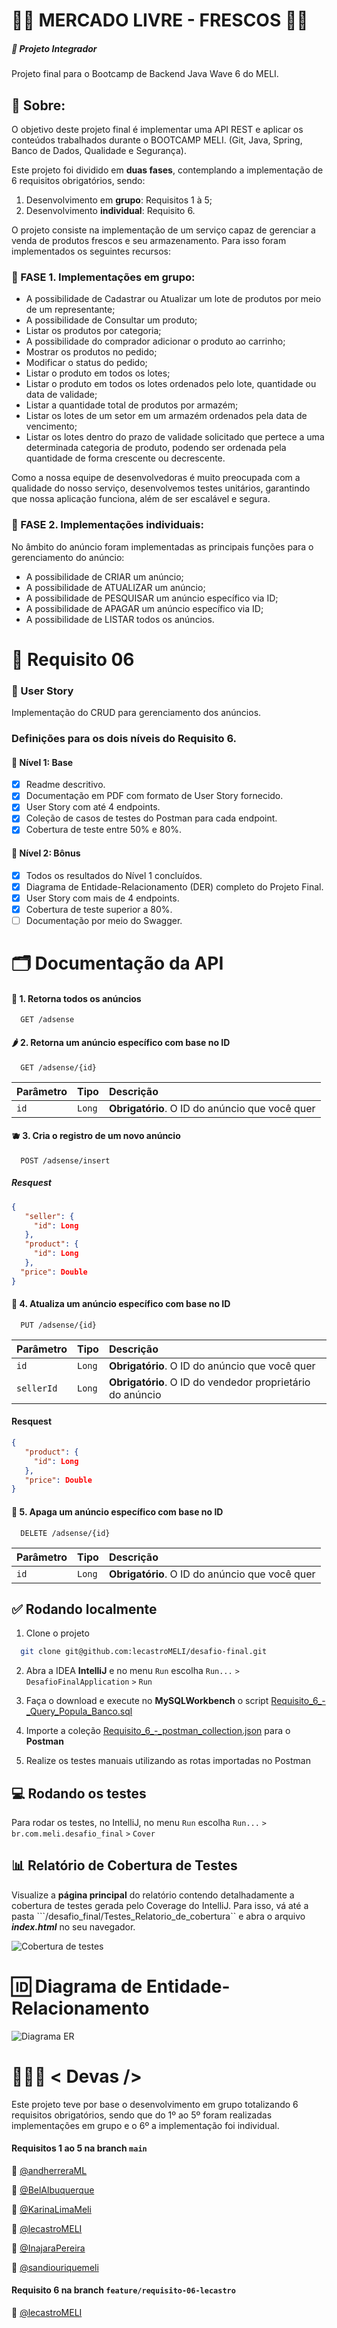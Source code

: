 # 🥬🥦 MERCADO LIVRE - FRESCOS 🍓🥭

##### 🍍 Projeto Integrador
Projeto final para o Bootcamp de Backend Java Wave 6 do MELI.

## 🍏 Sobre:
O objetivo deste projeto final é implementar uma API REST e aplicar
os conteúdos trabalhados durante o BOOTCAMP MELI. (Git, Java, Spring, Banco de Dados,
Qualidade e Segurança).

Este projeto foi dividido em **duas fases**, contemplando a implementação de 6 requisitos obrigatórios, sendo:
   1. Desenvolvimento em **grupo**: Requisitos 1 à 5;
   2. Desenvolvimento **individual**: Requisito 6.

O projeto consiste na implementação de um serviço capaz de gerenciar a venda de produtos frescos e seu armazenamento. Para isso foram implementados os seguintes recursos:

### 🍐 FASE 1. Implementações em grupo:

- A possibilidade de Cadastrar ou Atualizar um lote de produtos por meio de um representante;
- A possibilidade de Consultar um produto;
- Listar os produtos por categoria;
- A possibilidade do comprador adicionar o produto ao carrinho;
- Mostrar os produtos no pedido;
- Modificar o status do pedido;
- Listar o produto em todos os lotes;
- Listar o produto em todos os lotes ordenados pelo lote, quantidade ou data de validade;
- Listar a quantidade total de produtos por armazém;
- Listar os lotes de um setor em um armazém ordenados pela data de vencimento;
- Listar os lotes dentro do prazo de validade solicitado que pertece a uma determinada categoria de produto, podendo ser ordenada pela quantidade de forma crescente ou decrescente.
  
Como a nossa equipe de desenvolvedoras é muito preocupada com a qualidade do nosso serviço, desenvolvemos testes unitários, garantindo que nossa aplicação funciona, além de ser escalável e segura.

### 🥥 FASE 2. Implementações individuais:

No âmbito do anúncio foram implementadas as principais funções para o gerenciamento do anúncio:

- A possibilidade de CRIAR um anúncio;
- A possibilidade de ATUALIZAR um anúncio;
- A possibilidade de PESQUISAR um anúncio específico via ID;
- A possibilidade de APAGAR um anúncio específico via ID;
- A possibilidade de LISTAR todos os anúncios.

# 📕 Requisito 06
### 🍅 User Story
Implementação do CRUD para gerenciamento dos anúncios.

### Definições para os dois níveis do Requisito 6.
#### 🥔 Nível 1: Base
-[x] Readme descritivo.
-[x] Documentação em PDF com formato de User Story fornecido.
-[x] User Story com até 4 endpoints.
-[x] Coleção de casos de testes do Postman para cada endpoint.
-[x] Cobertura de teste entre 50% e 80%.

#### 🍉 Nível 2: Bônus
-[x] Todos os resultados do Nível 1 concluídos.
-[x] Diagrama de Entidade-Relacionamento (DER) completo do Projeto Final.
-[x] User Story com mais de 4 endpoints.
-[x] Cobertura de teste superior a 80%.
-[ ] Documentação por meio do Swagger.

# 🗂 Documentação da API
#### 🥚 1. Retorna todos os anúncios

```http
  GET /adsense
```

#### 🌶 2. Retorna um anúncio específico com base no ID

```http
  GET /adsense/{id}
```

| Parâmetro   | Tipo       | Descrição                                   |
| :---------- | :--------- | :------------------------------------------ |
| `id`      | `Long` | **Obrigatório**. O ID do anúncio que você quer |


#### 🫐 3. Cria o registro de um novo anúncio

```http
  POST /adsense/insert
```

##### Resquest

```json
{
   "seller": {
     "id": Long
   },
   "product": {
     "id": Long
   },
  "price": Double
}
```

#### 🍒 4. Atualiza um anúncio específico com base no ID

```http
  PUT /adsense/{id}
```

| Parâmetro   | Tipo       | Descrição                                   |
| :---------- | :--------- | :------------------------------------------ |
| `id`      | `Long` | **Obrigatório**. O ID do anúncio que você quer |
| `sellerId`      | `Long` | **Obrigatório**. O ID do vendedor proprietário do anúncio |

#### Resquest
```json
{
   "product": {
     "id": Long
   },
   "price": Double
}
```

#### 🌽 5. Apaga um anúncio específico com base no ID

```http
  DELETE /adsense/{id}
```

| Parâmetro   | Tipo       | Descrição                                   |
| :---------- | :--------- | :------------------------------------------ |
| `id`      | `Long` | **Obrigatório**. O ID do anúncio que você quer |

## ✅ Rodando localmente

1. Clone o projeto

```bash
  git clone git@github.com:lecastroMELI/desafio-final.git
```

2. Abra a IDEA **IntelliJ** e no menu ```Run``` escolha ```Run...``` ```>```
   ```DesafioFinalApplication``` ```>``` ```Run```
3. Faça o download e execute no **MySQLWorkbench** o script [Requisito_6_-_Query_Popula_Banco.sql](Requisito_6_-_Query_Popula_Banco.sql)

4. Importe a coleção [Requisito_6_-_postman_collection.json](Requisito_6_-_postman_collection.json) para o **Postman**

5. Realize os testes manuais utilizando as rotas importadas no Postman

## 💻 Rodando os testes

Para rodar os testes, no IntelliJ, no menu ```Run``` escolha ```Run...``` ```>``` 
```br.com.meli.desafio_final``` ```>``` ```Cover```

## 📊 Relatório de Cobertura de Testes

Visualize a **página principal** do relatório contendo detalhadamente a cobertura de testes gerada pelo Coverage do IntelliJ.
Para isso, vá até a pasta ```/desafio_final/Testes_Relatorio_de_cobertura`` e abra o arquivo ***index.html*** no seu navegador. 

![Cobertura de testes](Testes_Relatorio_de_cobertura/cobertura.png)

# 🆔 Diagrama de Entidade-Relacionamento
![Diagrama ER](Requisito_6_-_Diagrama_de_entidade_e_relacionamento.png)
# 👩🏻‍💻 < Devas /> 

Este projeto teve por base o desenvolvimento em grupo totalizando 6 requisitos obrigatórios, sendo que do 1º ao 5º foram realizadas implementações em grupo e o 6º a implementação foi individual.
#### Requisitos 1 ao 5 na branch ```main```

🍒 [@andherreraML](https://github.com/andherreraML)

🍒 [@BelAlbuquerque](https://github.com/BelAlbuquerque)

🍒 [@KarinaLimaMeli](https://github.com/KarinaLimaMeli)

🍒 [@lecastroMELI](https://github.com/lecastroMELI)

🍒 [@InajaraPereira](https://github.com/InajaraPereira)

🍒 [@sandiouriquemeli](https://github.com/sandiouriquemeli)

#### Requisito 6 na branch ```feature/requisito-06-lecastro```

🍒 [@lecastroMELI](https://github.com/lecastroMELI)